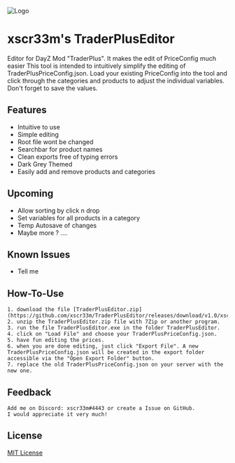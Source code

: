 ![Logo](https://i.imgur.com/HL4128el.png)


# xscr33m's TraderPlusEditor
Editor for DayZ Mod "TraderPlus". It makes the edit of PriceConfig much easier
This tool is intended to intuitively simplify the editing of TraderPlusPriceConfig.json. 
Load your existing PriceConfig into the tool and click through the categories and products to adjust the individual variables. 
Don't forget to save the values.


## Features

- Intuitive to use
- Simple editing
- Root file wont be changed
- Searchbar for product names
- Clean exports free of typing errors
- Dark Grey Themed
- Easily add and remove products and categories


## Upcoming

- Allow sorting by click n drop
- Set variables for all products in a category
- Temp Autosave of changes
- Maybe more ? ....


## Known Issues

- Tell me


## How-To-Use

    1. download the file [TraderPlusEditor.zip](https://github.com/xscr33m/TraderPlusEditor/releases/download/v1.0/xscr33m.s.TraderPlusEditor.zip). 
    2. unzip the TraderPlusEditor.zip file with 7Zip or another program.
    3. run the file TraderPlusEditor.exe in the folder TraderPlusEditor.
    4. click on "Load File" and choose your TraderPlusPriceConfig.json.
    5. have fun editing the prices.
    6. when you are done editing, just click "Export File". A new TraderPlusPriceConfig.json will be created in the export folder accessible via the "Open Export Folder" button.
    7. replace the old TraderPlusPriceConfig.json on your server with the new one.
    
    
## Feedback

~~~ If you have any feedback, please reach out to me!
Add me on Discord: xscr33m#4443 or create a Issue on GitHub.
I would appreciate it very much! 
~~~ 


## License

[MIT License](https://spdx.org/licenses/)

